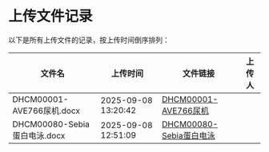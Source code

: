 # 上传文件记录

以下是所有上传文件的记录，按上传时间倒序排列：

| 文件名 | 上传时间 | 文件链接 | 上传人 |
|--------|----------|----------|--------|
| DHCM00001-AVE766尿机.docx | 2025-09-08 13:20:42 | [DHCM00001-AVE766尿机](assets/DHCM00001-AVE766尿机.docx) | |
| DHCM00080-Sebia蛋白电泳.docx | 2025-09-08 12:51:09 | [DHCM00080-Sebia蛋白电泳](assets/DHCM00080-Sebia蛋白电泳.docx) | |
